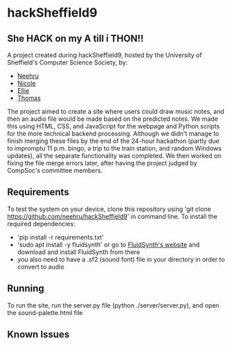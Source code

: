 # hackSheffield9

## She HACK on my A till i THON!!

A project created during hackSheffield9, hosted by the University of Sheffield's Computer Science Society, by:
* [Neehru](https://github.com/neehru)
* [Nicole](https://github.com/nmurch)
* [Ellie](https://github.com/ellie-0705)
* [Thomas](https://github.com/gheist404)

The project aimed to create a site where users could draw music notes, and then an audio file would be made based on the predicted notes.
We made this using HTML, CSS, and JavaScript for the webpage and Python scripts for the more technical backend processing. Although we didn't manage to finish merging these files by the end of the 24-hour hackathon (partly due to impromptu 11 p.m. bingo, a trip to the train station, and random Windows updates), all the separate functionality was completed.
We then worked on fixing the file merge errors later, after having the project judged by CompSoc's committee members.

## Requirements
To test the system on your device, clone this repository using 'git clone https://github.com/neehru/hackSheffield9' in command line.
To install the required dependencies:
* 'pip install -r requirements.txt'
* 'sudo apt install -y fluidsynth' or go to [FluidSynth's website](https://www.fluidsynth.org/download/) and download and install FluidSynth from there
* you also need to have a .sf2 (sound font) file in your directory in order to convert to audio

## Running
To run the site, run the server.py file (python ./server/server.py), and open the sound-palette.html file

## Known Issues

